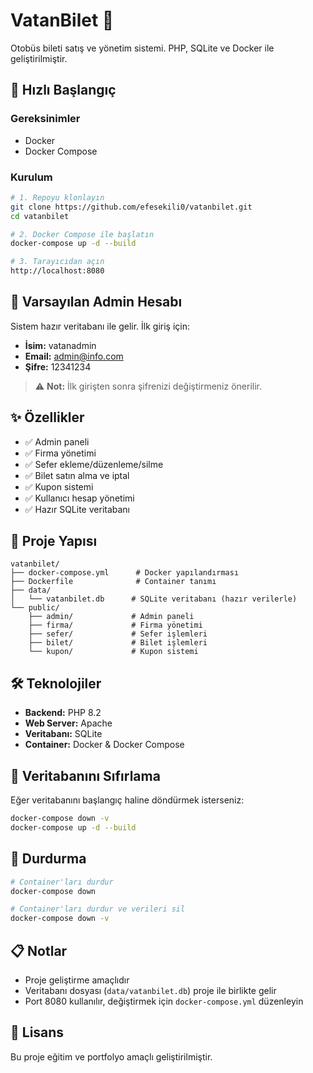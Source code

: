 
# VatanBilet 🚌

Otobüs bileti satış ve yönetim sistemi. PHP, SQLite ve Docker ile geliştirilmiştir.

## 🚀 Hızlı Başlangıç

### Gereksinimler
- Docker
- Docker Compose

### Kurulum

```bash
# 1. Repoyu klonlayın
git clone https://github.com/efesekili0/vatanbilet.git
cd vatanbilet

# 2. Docker Compose ile başlatın
docker-compose up -d --build

# 3. Tarayıcıdan açın
http://localhost:8080
```

## 👤 Varsayılan Admin Hesabı

Sistem hazır veritabanı ile gelir. İlk giriş için:

- **İsim:** vatanadmin
- **Email:** admin@info.com
- **Şifre:** 12341234

> ⚠️ **Not:** İlk girişten sonra şifrenizi değiştirmeniz önerilir.

## ✨ Özellikler

- ✅ Admin paneli
- ✅ Firma yönetimi
- ✅ Sefer ekleme/düzenleme/silme
- ✅ Bilet satın alma ve iptal
- ✅ Kupon sistemi
- ✅ Kullanıcı hesap yönetimi
- ✅ Hazır SQLite veritabanı

## 📁 Proje Yapısı

```
vatanbilet/
├── docker-compose.yml      # Docker yapılandırması
├── Dockerfile              # Container tanımı
├── data/
│   └── vatanbilet.db      # SQLite veritabanı (hazır verilerle)
└── public/
    ├── admin/             # Admin paneli
    ├── firma/             # Firma yönetimi
    ├── sefer/             # Sefer işlemleri
    ├── bilet/             # Bilet işlemleri
    └── kupon/             # Kupon sistemi
```

## 🛠️ Teknolojiler

- **Backend:** PHP 8.2
- **Web Server:** Apache
- **Veritabanı:** SQLite
- **Container:** Docker & Docker Compose


## 🔄 Veritabanını Sıfırlama

Eğer veritabanını başlangıç haline döndürmek isterseniz:

```bash
docker-compose down -v
docker-compose up -d --build
```

## 🛑 Durdurma

```bash
# Container'ları durdur
docker-compose down

# Container'ları durdur ve verileri sil
docker-compose down -v
```

## 📋 Notlar

- Proje geliştirme amaçlıdır
- Veritabanı dosyası (`data/vatanbilet.db`) proje ile birlikte gelir
- Port 8080 kullanılır, değiştirmek için `docker-compose.yml` düzenleyin

## 📄 Lisans

Bu proje eğitim ve portfolyo amaçlı geliştirilmiştir.
